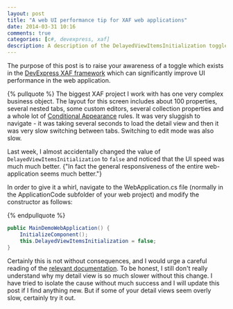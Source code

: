 ```yaml
---
layout: post
title: "A web UI performance tip for XAF web applications"
date: 2014-03-31 10:16
comments: true
categories: [c#, devexpress, xaf]
description: A description of the DelayedViewItemsInitialization toggle in the DevExpress expressAppFramework.
---
```

The purpose of this post is to raise your awareness of a toggle which exists in the [DevExpress XAF framework](http://www.devexpress.com/xaf/) which can significantly improve UI performance in the web application.

{% pullquote %}
The biggest XAF project I work with has one very complex business object. The layout for this screen includes about 100 properties, several nested tabs, some custom editors, several collection properties and a whole lot of [Conditional Appearance](https://documentation.devexpress.com/#Xaf/CustomDocument3286) rules. It was very sluggish to navigate - it was taking several seconds to load the detail view and then it was very slow switching between tabs. Switching to edit mode was also slow.

Last week, I almost accidentally changed the value of `DelayedViewItemsInitialization` to `false` and noticed that the UI speed was much much better. {"In fact the general responsiveness of the entire web-application seems much better."}

In order to give it a whirl, navigate to the WebApplication.cs file (normally in the ApplicationCode subfolder of your web project) and modify the constructor as follows:

{% endpullquote %}

```c#
public MainDemoWebApplication() {
    InitializeComponent();
    this.DelayedViewItemsInitialization = false;
}
```

Certainly this is not without consequences, and I would urge a careful reading of the [relevant documentation](https://documentation.devexpress.com/#xaf/DevExpressExpressAppXafApplication_DelayedViewItemsInitializationtopic). To be honest, I still don't really understand why my detail view is so much slower without this change. I have tried to isolate the cause without much success and I will update this post if I find anything new. But if some of your detail views seem overly slow, certainly try it out.